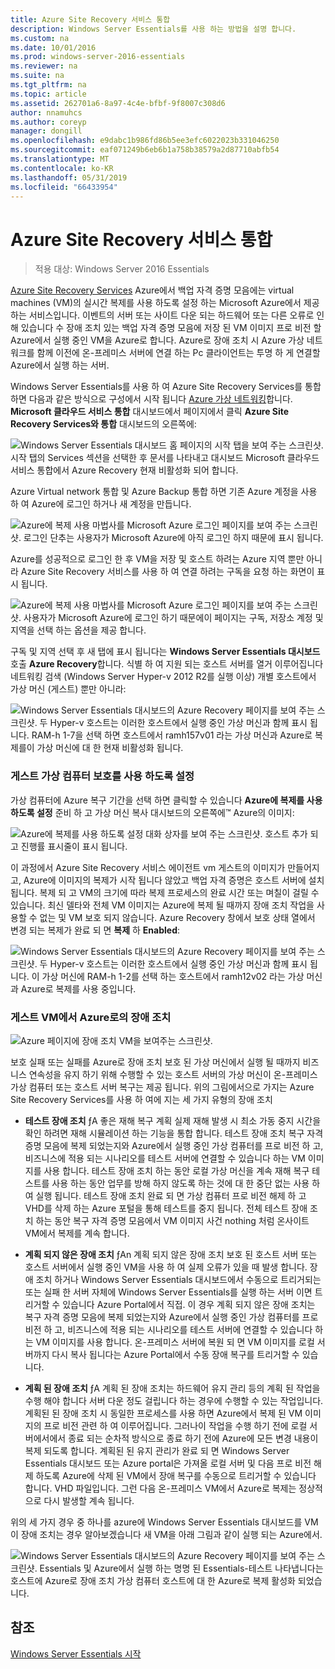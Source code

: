 ```yaml
---
title: Azure Site Recovery 서비스 통합
description: Windows Server Essentials를 사용 하는 방법을 설명 합니다.
ms.custom: na
ms.date: 10/01/2016
ms.prod: windows-server-2016-essentials
ms.reviewer: na
ms.suite: na
ms.tgt_pltfrm: na
ms.topic: article
ms.assetid: 262701a6-8a97-4c4e-bfbf-9f8007c308d6
author: nnamuhcs
ms.author: coreyp
manager: dongill
ms.openlocfilehash: e9dabc1b986fd86b5ee3efc6022023b331046250
ms.sourcegitcommit: eaf071249b6eb6b1a758b38579a2d87710abfb54
ms.translationtype: MT
ms.contentlocale: ko-KR
ms.lasthandoff: 05/31/2019
ms.locfileid: "66433954"
---
```

# <a name="azure-site-recovery-services-integration"></a>Azure Site Recovery 서비스 통합

>적용 대상: Windows Server 2016 Essentials

[Azure Site Recovery Services](https://docs.microsoft.com/azure/site-recovery/) Azure에서 백업 자격 증명 모음에는 virtual machines (VM)의 실시간 복제를 사용 하도록 설정 하는 Microsoft Azure에서 제공 하는 서비스입니다. 이벤트의 서버 또는 사이트 다운 되는 하드웨어 또는 다른 오류로 인해 있습니다 수 장애 조치 있는 백업 자격 증명 모음에 저장 된 VM 이미지 프로 비전 할 Azure에서 실행 중인 VM을 Azure로 합니다. Azure로 장애 조치 시 Azure 가상 네트워크를 함께 이전에 온-프레미스 서버에 연결 하는 Pc 클라이언트는 투명 하 게 연결할 Azure에서 실행 하는 서버.

Windows Server Essentials를 사용 하 여 Azure Site Recovery Services를 통합 하면 다음과 같은 방식으로 구성에서 시작 됩니다 [Azure 가상 네트워킹](azure-virtual-network-integration.md)합니다. **Microsoft 클라우드 서비스 통합** 대시보드에서 페이지에서 클릭 **Azure Site Recovery Services와 통합** 대시보드의 오른쪽에:

![Windows Server Essentials 대시보드 홈 페이지의 시작 탭을 보여 주는 스크린샷. 시작 탭의 Services 섹션을 선택한 후 문서를 나타내고 대시보드 Microsoft 클라우드 서비스 통합에서 Azure Recovery 현재 비활성화 되어 합니다.](media/azure-site-recovery-1.PNG)

Azure Virtual network 통합 및 Azure Backup 통합 하면 기존 Azure 계정을 사용 하 여 Azure에 로그인 하거나 새 계정을 만듭니다.

![Azure에 복제 사용 마법사를 Microsoft Azure 로그인 페이지를 보여 주는 스크린샷. 로그인 단추는 사용자가 Microsoft Azure에 아직 로그인 하지 때문에 표시 됩니다.](media/azure-site-recovery-2.PNG)

Azure를 성공적으로 로그인 한 후 VM을 저장 및 호스트 하려는 Azure 지역 뿐만 아니라 Azure Site Recovery 서비스를 사용 하 여 연결 하려는 구독을 요청 하는 화면이 표시 됩니다.

![Azure에 복제 사용 마법사를 Microsoft Azure 로그인 페이지를 보여 주는 스크린샷. 사용자가 Microsoft Azure에 로그인 하기 때문에이 페이지는 구독, 저장소 계정 및 지역을 선택 하는 옵션을 제공 합니다.](media/azure-site-recovery-3.PNG)

구독 및 지역 선택 후 새 탭에 표시 됩니다는 **Windows Server Essentials 대시보드** 호출 **Azure Recovery**합니다. 식별 하 여 지원 되는 호스트 서버를 열거 이루어집니다 네트워킹 검색 (Windows Server Hyper-v 2012 R2를 실행 이상) 개별 호스트에서 가상 머신 (게스트) 뿐만 아니라:

![Windows Server Essentials 대시보드의 Azure Recovery 페이지를 보여 주는 스크린샷. 두 Hyper-v 호스트는 이러한 호스트에서 실행 중인 가상 머신과 함께 표시 됩니다. RAM-h 1-7을 선택 하면 호스트에서 ramh157v01 라는 가상 머신과 Azure로 복제를이 가상 머신에 대 한 현재 비활성화 됩니다.](media/azure-site-recovery-4.PNG)

### <a name="enabling-guest-virtual-machines-for-protection"></a>게스트 가상 컴퓨터 보호를 사용 하도록 설정

가상 컴퓨터에 Azure 복구 기간을 선택 하면 클릭할 수 있습니다 **Azure에 복제를 사용 하도록 설정** 준비 하 고 가상 머신 복사 대시보드의 오른쪽에™ Azure의 이미지:

![Azure에 복제를 사용 하도록 설정 대화 상자를 보여 주는 스크린샷. 호스트 추가 되 고 진행률 표시줄이 표시 됩니다.](media/azure-site-recovery-5.PNG)

이 과정에서 Azure Site Recovery 서비스 에이전트 vm 게스트의 이미지가 만들어지고, Azure에 이미지의 복제가 시작 됩니다 않았고 백업 자격 증명은 호스트 서버에 설치 됩니다. 복제 되 고 VM의 크기에 따라 복제 프로세스의 완료 시간 또는 며칠이 걸릴 수 있습니다. 최신 델타와 전체 VM 이미지는 Azure에 복제 될 때까지 장애 조치 작업을 사용할 수 없는 및 VM 보호 되지 않습니다. Azure Recovery 창에서 보호 상태 열에서 변경 되는 복제가 완료 되 면 **복제** 하 **Enabled**:

![Windows Server Essentials 대시보드의 Azure Recovery 페이지를 보여 주는 스크린샷. 두 Hyper-v 호스트는 이러한 호스트에서 실행 중인 가상 머신과 함께 표시 됩니다. 이 가상 머신에 RAM-h 1-2를 선택 하는 호스트에서 ramh12v02 라는 가상 머신과 Azure로 복제를 사용 중입니다.](media/azure-site-recovery-6.PNG)

### <a name="failover-of-a-guest-vm-to-azure"></a>게스트 VM에서 Azure로의 장애 조치

![Azure 페이지에 장애 조치 VM을 보여주는 스크린샷.](media/azure-site-recovery-7.PNG)

보호 실패 또는 실패를 Azure로 장애 조치 보호 된 가상 머신에서 실행 될 때까지 비즈니스 연속성을 유지 하기 위해 수행할 수 있는 호스트 서버의 가상 머신이 온-프레미스 가상 컴퓨터 또는 호스트 서버 복구는 제공 됩니다. 위의 그림에서으로 가지는 Azure Site Recovery Services를 사용 하 여에 지는 세 가지 유형의 장애 조치

-   **테스트 장애 조치** ƒA 좋은 재해 복구 계획 실제 재해 발생 시 최소 가동 중지 시간을 확인 하려면 재해 시뮬레이션 하는 기능을 통합 합니다. 테스트 장애 조치 복구 자격 증명 모음에 복제 되었는지와 Azure에서 실행 중인 가상 컴퓨터를 프로 비전 하 고, 비즈니스에 적용 되는 시나리오를 테스트 서버에 연결할 수 있습니다 하는 VM 이미지를 사용 합니다. 테스트 장애 조치 하는 동안 로컬 가상 머신을 계속 재해 복구 테스트를 사용 하는 동안 업무를 방해 하지 않도록 하는 것에 대 한 중단 없는 사용 하 여 실행 됩니다. 테스트 장애 조치 완료 되 면 가상 컴퓨터 프로 비전 해제 하 고 VHD를 삭제 하는 Azure 포털을 통해 테스트를 중지 됩니다. 전체 테스트 장애 조치 하는 동안 복구 자격 증명 모음에서 VM 이미지 사건 nothing 처럼 온사이트 VM에서 복제를 계속 합니다.

-   **계획 되지 않은 장애 조치** ƒAn 계획 되지 않은 장애 조치 보호 된 호스트 서버 또는 호스트 서버에서 실행 중인 VM을 사용 하 여 실제 오류가 있을 때 발생 합니다. 장애 조치 하거나 Windows Server Essentials 대시보드에서 수동으로 트리거되는 또는 실패 한 서버 자체에 Windows Server Essentials를 실행 하는 서버 이면 트리거할 수 있습니다 Azure Portal에서 직접. 이 경우 계획 되지 않은 장애 조치는 복구 자격 증명 모음에 복제 되었는지와 Azure에서 실행 중인 가상 컴퓨터를 프로 비전 하 고, 비즈니스에 적용 되는 시나리오를 테스트 서버에 연결할 수 있습니다 하는 VM 이미지를 사용 합니다. 온-프레미스 서버에 복원 되 면 VM 이미지를 로컬 서버까지 다시 복사 됩니다는 Azure Portal에서 수동 장애 복구를 트리거할 수 있습니다.

-   **계획 된 장애 조치** ƒA 계획 된 장애 조치는 하드웨어 유지 관리 등의 계획 된 작업을 수행 해야 합니다 서버 다운 정도 걸립니다 하는 경우에 수행할 수 있는 작업입니다. 계획된 된 장애 조치 시 동일한 프로세스를 사용 하면 Azure에서 복제 된 VM 이미지의 프로 비전 관련 하 여 이루어집니다. 그러나이 작업을 수행 하기 전에 로컬 서버에서에서 종료 되는 순차적 방식으로 종료 하기 전에 Azure에 모든 변경 내용이 복제 되도록 합니다. 계획된 된 유지 관리가 완료 되 면 Windows Server Essentials 대시보드 또는 Azure portal은 가져올 로컬 서버 및 다음 프로 비전 해제 하도록 Azure에 삭제 된 VM에서 장애 복구를 수동으로 트리거할 수 있습니다 합니다. VHD 파일입니다. 그런 다음 온-프레미스 VM에서 Azure로 복제는 정상적으로 다시 발생할 계속 됩니다.

위의 세 가지 경우 중 하나를 azure에 Windows Server Essentials 대시보드를 VM이 장애 조치는 경우 알아보겠습니다 새 VM을 아래 그림과 같이 실행 되는 Azure에서.

![Windows Server Essentials 대시보드의 Azure Recovery 페이지를 보여 주는 스크린샷. Essentials 및 Azure에서 실행 하는 명명 된 Essentials-테스트 나타냅니다는 호스트에 Azure로 장애 조치 가상 컴퓨터 호스트에 대 한 Azure로 복제 활성화 되었습니다.](media/azure-site-recovery-8.PNG)

<a name="see-also"></a>참조
--------
[Windows Server Essentials 시작](get-started.md)

